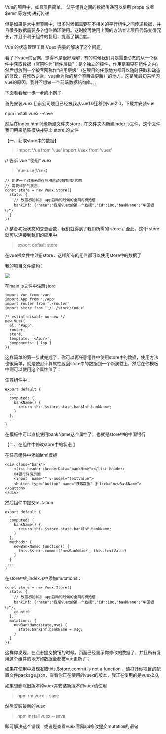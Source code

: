 Vue的项目中，如果项目简单， 父子组件之间的数据传递可以使用  props 或者 $emit 等方式 进行传递

但是如果是大中型项目中，很多时候都需要在不相关的平行组件之间传递数据，并且很多数据需要多个组件循环使用。这时候再使用上面的方法会让项目代码变得冗长，并且不利于组件的复用，提高了耦合度。

Vue 的状态管理工具 Vuex 完美的解决了这个问题。

看了下vuex的官网，觉得不是很好理解，有的时候我们只是需要动态的从一个组件中获取数据（官网称为“组件层级”：是个独立的控件，作用范围只在组件之内）然后想放到一个被官网称作“应用层级”（在项目的任意地方都可以随时获取和动态的修改，在修改之后，vue会为你的整个项目做更新）的地方。这是我最初来学习vue的原因，我并不想做一个前端数据结构库。。。

下面看看我一步一步的小例子

首先安装vuex     目前公司项目已经被我从vue1.0迁移到vue2.0，下载并安装vue  

npm install vuex --save

然后在index.html同级新建文件夹store，在文件夹内新建index.js文件，这个文件我们用来组装模块并导出 store 的文件

 

【一、获取store中的数据】

>import Vue from 'vue'
>import Vuex from 'vuex'

// 告诉 vue “使用” vuex
>Vue.use(Vuex)

```
// 创建一个对象来保存应用启动时的初始状态
// 需要维护的状态
const store = new Vuex.Store({
  state: {
    // 放置初始状态 app启动的时候的全局的初始值
    bankInf: {"name":"我是vuex的第一个数据","id":100,"bankName":"中国银行"}
  }
})
```
// 整合初始状态和变更函数，我们就得到了我们所需的 store
// 至此，这个 store 就可以连接到我们的应用中

>export default store

在vue根文件中注册store，这样所有的组件都可以使用store中的数据了

我的项目文件结构：


![](https://github.com/moveondo/FullStack-NodeVue/blob/master/knowledge/image/vuex.png)


 

在main.js文件中注册store

```
import Vue from 'vue'
import App from './App'
import router from './router'
import store from './../store/index'

/* eslint-disable no-new */
new Vue({
  el: '#app',
  router,
  store,
  template: '<App/>',
  components: { App }
})
```

这样简单的第一步就完成了，你可以再任意组件中使用store中的数据，使用方法也很简单，就是使用计算属性返回store中的数据到一个新属性上，然后在你模板中则可以使用这个属性值了：

任意组件中：


```
export default {
  ...
  computed: {
    bankName() {
      return this.$store.state.bankInf.bankName;
    }
  },
  ...
}
```

在模板中可以直接使用bankName这个属性了，也就是store中的中国银行

 

【二、在组件中修改store中的状态 】

在任意组件中添加html模板
```
<div class="bank">
    <list-header :headerData="bankName"></list-header>
    04银行详情页面
    <input  name="" v-model="textValue">
    <button type="button" name="获取数据" @click="newBankName"></button>
</div>
```
然后组件中提交mutation


```
export default {
  ...
  computed: {
    bankName() {
      return this.$store.state.bankInf.bankName;
    }
  },
  methods: {
    newBankName: function() {
      this.$store.commit('newBankName', this.textValue)
    }
  }
 ...   
}
```

在store中的index.js中添加mutations：


```
const store = new Vuex.Store({
  state: {
    // 放置初始状态 app启动的时候的全局的初始值
    bankInf: {"name":"我是vuex的第一个数据","id":100,"bankName":"中国银行"},
    count:0
  },
  mutations: {
    newBankName(state,msg) {
      state.bankInf.bankName = msg;
    }
  }
})
```

这样你发现，在点击提交按钮的时候，页面已经显示你修改的数据了，并且所有复用这个组件的地方的数据全都被vue更新了；

 

如果在使用中发现报错this.$store.commit is not a function ，请打开你项目的配置文件package.json，查看你正在使用的vuex的版本，我正在使用的是vuex2.0,

如果想删除旧版本的vuex并安装新版本的vuex请使用

>npm rm vuex --save

然后安装最新的vuex

>npm install vuex --save

即可解决这个错误，或者是查看vuex官网api修改提交mutation的语句

